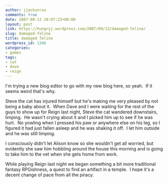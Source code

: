 ```yaml
---
author: jjackunrau
comments: true
date: 2007-09-12 20:07:23+00:00
layout: post
link: https://hungryj.wordpress.com/2007/09/12/damaged-feline/
slug: damaged-feline
title: damaged feline
wordpress_id: 1246
categories:
- games
tags:
- cat
- dave
- reign
---
```


I'm trying a new blog editor to go with my new blog here, so yeah.  If it seems weird that's why.




Steve the cat has injured himself but he's making me very pleased by not being a baby about it.  When Dave and I were waiting for the rest of the guys to show up for Reign last night, Steve the cat wandered downstairs, limping.  He wasn't crying about it and I picked him up to see if he was hurt.  No yowling when I pressed his paw or anywhere else on his leg, so I figured it had just fallen asleep and he was shaking it off.  I let him outside and he was still limping.




I consciously didn't let Alison know so she wouldn't get all worried, but evidently she saw him hobbling around the house this morning and is going to take him to the vet when she gets home from work.




While playing Reign last night we began something a bit more traditional fantasy RPGishness, a quest to find an artifact in a temple.  I hope it's a decent change of pace from all the piracy.



